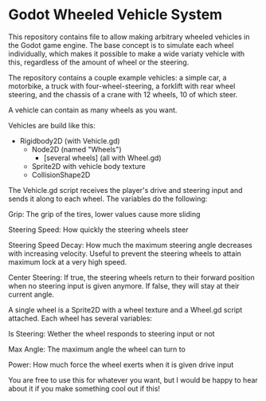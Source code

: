 # Godot Wheeled Vehicle System


This repository contains file to allow making arbitrary wheeled vehicles in the Godot game engine. The base concept is to simulate each wheel individually, which makes it possible to make a wide variaty vehicle with this, regardless of the amount of wheel or the steering.

The repository contains a couple example vehicles: a simple car, a motorbike, a truck with four-wheel-steering, a forklift with rear wheel steering, and the chassis of a crane with 12 wheels, 10 of which steer.


A vehicle can contain as many wheels as you want.

Vehicles are build like this:

- Rigidbody2D (with Vehicle.gd)
	- Node2D (named "Wheels")
		- [several wheels] (all with Wheel.gd)
	- Sprite2D with vehicle body texture
	- CollisionShape2D
	
The Vehicle.gd script receives the player's drive and steering input and sends it along to each wheel. The variables do the following:

Grip: The grip of the tires, lower values cause more sliding

Steering Speed: How quickly the steering wheels steer

Steering Speed Decay: How much the maximum steering angle decreases with increasing velocity. Useful to prevent the steering wheels to attain maximum lock at a very high speed.

Center Steering: If true, the steering wheels return to their forward position when no steering input is given anymore. If false, they will stay at their current angle.


A single wheel is a Sprite2D with a wheel texture and a Wheel.gd script attached. Each wheel has several variables:

Is Steering: Wether the wheel responds to steering input or not

Max Angle: The maximum angle the wheel can turn to

Power: How much force the wheel exerts when it is given drive input


You are free to use this for whatever you want, but I would be happy to hear about it if you make something cool out if this!

